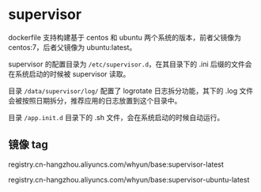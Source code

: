 # supervisor

dockerfile 支持构建基于 centos 和 ubuntu 两个系统的版本，前者父镜像为 centos:7，后者父镜像为 ubuntu:latest。

supervisor 的配置目录为 `/etc/supervisor.d`，在其目录下的 .ini 后缀的文件会在系统启动的时候被 supervisor 读取。

目录 `/data/supervisor/log/` 配置了 logrotate 日志拆分功能，其下的 .log 文件会被按照日期拆分，推荐应用的日志放置到这个目录中。

目录 `/app.init.d` 目录下的 .sh 文件，会在系统启动的时候自动运行。

## 镜像 tag

registry.cn-hangzhou.aliyuncs.com/whyun/base:supervisor-latest

registry.cn-hangzhou.aliyuncs.com/whyun/base:supervisor-ubuntu-latest

